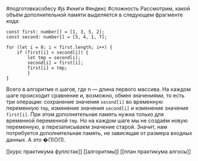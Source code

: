 #подготовкасобесу
#js  #книги   #яндекс #сложность
Рассмотрим, какой объём дополнительной памяти выделяется в следующем фрагменте кода:

```
const first: number[] = [1, 3, 5, 2];
const second: number[] = [5, 4, 1, 7];

for (let i = 0; i < first.length; i++) {
    if (first[i] < second[i]) {
        let tmp = second[i];
        second[i] = first[i];
        first[i] = tmp;
        }
} 
```

Всего в алгоритме n шагов, где n — длина первого массива. На каждом шаге происходит сравнение и, возможно, обмен значениями, то есть три операции: сохранение значения `second[i]` во временную переменную `tmp`, изменение значения `second[i]` и изменение значения `first[i]`. При этом дополнительная память нужна только для временной переменной `tmp`. Но на каждом шаге мы не создаём новую переменную, а перезаписываем значение старой. Значит, нам потребуется дополнительная память, не зависящая от размера входных данных. А это �(1)O(1).

[[курс практикума фуллстак]]
[[алгоритмы]]
[[план практикума алгосы]]